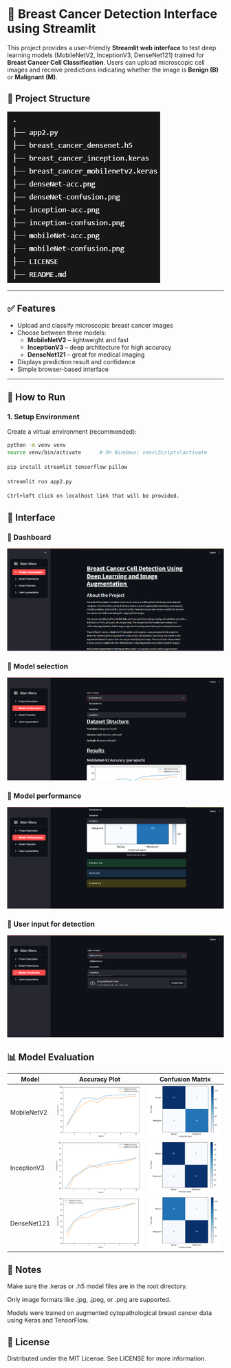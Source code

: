 # 🧪 Breast Cancer Detection Interface using Streamlit

This project provides a user-friendly **Streamlit web interface** to test deep learning models (MobileNetV2, InceptionV3, DenseNet121) trained for **Breast Cancer Cell Classification**. Users can upload microscopic cell images and receive predictions indicating whether the image is **Benign (B)** or **Malignant (M)**.

## 📂 Project Structure

![](ss/file_structure.png)

---

## ✅ Features

- Upload and classify microscopic breast cancer images
- Choose between three models:
  - **MobileNetV2** – lightweight and fast
  - **InceptionV3** – deep architecture for high accuracy
  - **DenseNet121** – great for medical imaging
- Displays prediction result and confidence
- Simple browser-based interface

---

## 🚀 How to Run

### 1. Setup Environment

Create a virtual environment (recommended):

```bash
python -m venv venv
source venv/bin/activate      # On Windows: venv\Scripts\activate

pip install streamlit tensorflow pillow

streamlit run app2.py

Ctrl+left click on localhost link that will be provided.

```

## 🧮 Interface

### 🎯 Dashboard
![](ss/dashboard.png)

### 🎯 Model selection
![](ss/model.png)

### 🎯 Model performance
![](ss/performance.png)

### 🎯 User input for detection
![](ss/prediction.png)

## 📊 Model Evaluation
| Model	| Accuracy Plot	| Confusion Matrix |
|----------|-----------------|-----------------|
| MobileNetV2	| ![](mobileNet-acc.png) | ![](mobileNet-confusion.png) |
| InceptionV3	| ![](inception-acc.png) | ![](inception-confusion.png) |
| DenseNet121	| ![](denseNet-acc.png) | ![](denseNet-confusion.png) |

## 📌 Notes
Make sure the .keras or .h5 model files are in the root directory.

Only image formats like .jpg, .jpeg, or .png are supported.

Models were trained on augmented cytopathological breast cancer data using Keras and TensorFlow.

## 📜 License

Distributed under the MIT License. See LICENSE for more information.
